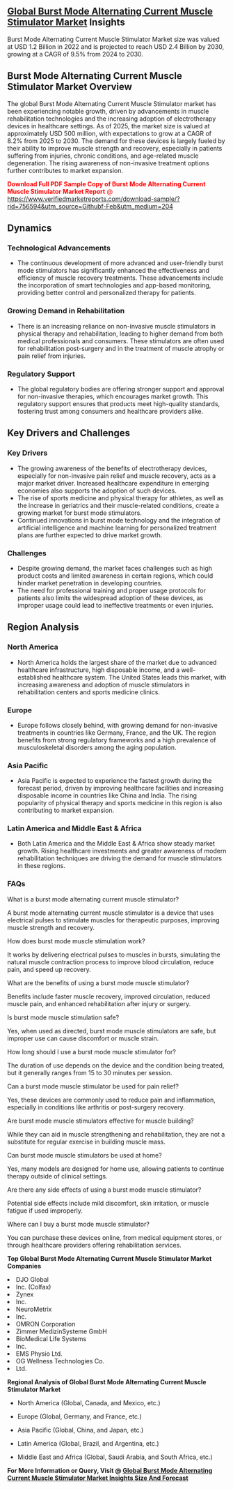 <h2><a href="https://www.verifiedmarketreports.com/download-sample/?rid=756594&amp;utm_source=Githubf&amp;utm_medium=204" target="_blank">Global Burst Mode Alternating Current Muscle Stimulator Market</a> Insights</h2><p>Burst Mode Alternating Current Muscle Stimulator Market size was valued at USD 1.2 Billion in 2022 and is projected to reach USD 2.4 Billion by 2030, growing at a CAGR of 9.5% from 2024 to 2030.</p><p> <h2>Burst Mode Alternating Current Muscle Stimulator Market Overview</h2> <p>The global Burst Mode Alternating Current Muscle Stimulator market has been experiencing notable growth, driven by advancements in muscle rehabilitation technologies and the increasing adoption of electrotherapy devices in healthcare settings. As of 2025, the market size is valued at approximately USD 500 million, with expectations to grow at a CAGR of 8.2% from 2025 to 2030. The demand for these devices is largely fueled by their ability to improve muscle strength and recovery, especially in patients suffering from injuries, chronic conditions, and age-related muscle degeneration. The rising awareness of non-invasive treatment options further contributes to market expansion.</p> <p><p><span class=""><span style="color: #ff0000;"><strong>Download Full PDF Sample Copy of Burst Mode Alternating Current Muscle Stimulator Market Report</strong> @ </span><a href="https://www.verifiedmarketreports.com/download-sample/?rid=756594&amp;utm_source=Githubf-Feb&amp;utm_medium=204" target="_blank">https://www.verifiedmarketreports.com/download-sample/?rid=756594&amp;utm_source=Githubf-Feb&amp;utm_medium=204</a></span></p></p> <h2>Dynamics</h2> <h3>Technological Advancements</h3> <ul> <li>The continuous development of more advanced and user-friendly burst mode stimulators has significantly enhanced the effectiveness and efficiency of muscle recovery treatments. These advancements include the incorporation of smart technologies and app-based monitoring, providing better control and personalized therapy for patients.</li> </ul> <h3>Growing Demand in Rehabilitation</h3> <ul> <li>There is an increasing reliance on non-invasive muscle stimulators in physical therapy and rehabilitation, leading to higher demand from both medical professionals and consumers. These stimulators are often used for rehabilitation post-surgery and in the treatment of muscle atrophy or pain relief from injuries.</li> </ul> <h3>Regulatory Support</h3> <ul> <li>The global regulatory bodies are offering stronger support and approval for non-invasive therapies, which encourages market growth. This regulatory support ensures that products meet high-quality standards, fostering trust among consumers and healthcare providers alike.</li> </ul> <h2>Key Drivers and Challenges</h2> <h3>Key Drivers</h3> <ul> <li>The growing awareness of the benefits of electrotherapy devices, especially for non-invasive pain relief and muscle recovery, acts as a major market driver. Increased healthcare expenditure in emerging economies also supports the adoption of such devices.</li> <li>The rise of sports medicine and physical therapy for athletes, as well as the increase in geriatrics and their muscle-related conditions, create a growing market for burst mode stimulators.</li> <li>Continued innovations in burst mode technology and the integration of artificial intelligence and machine learning for personalized treatment plans are further expected to drive market growth.</li> </ul> <h3>Challenges</h3> <ul> <li>Despite growing demand, the market faces challenges such as high product costs and limited awareness in certain regions, which could hinder market penetration in developing countries.</li> <li>The need for professional training and proper usage protocols for patients also limits the widespread adoption of these devices, as improper usage could lead to ineffective treatments or even injuries.</li> </ul> <h2>Region Analysis</h2> <h3>North America</h3> <ul> <li>North America holds the largest share of the market due to advanced healthcare infrastructure, high disposable income, and a well-established healthcare system. The United States leads this market, with increasing awareness and adoption of muscle stimulators in rehabilitation centers and sports medicine clinics.</li> </ul> <h3>Europe</h3> <ul> <li>Europe follows closely behind, with growing demand for non-invasive treatments in countries like Germany, France, and the UK. The region benefits from strong regulatory frameworks and a high prevalence of musculoskeletal disorders among the aging population.</li> </ul> <h3>Asia Pacific</h3> <ul> <li>Asia Pacific is expected to experience the fastest growth during the forecast period, driven by improving healthcare facilities and increasing disposable income in countries like China and India. The rising popularity of physical therapy and sports medicine in this region is also contributing to market expansion.</li> </ul> <h3>Latin America and Middle East & Africa</h3> <ul> <li>Both Latin America and the Middle East & Africa show steady market growth. Rising healthcare investments and greater awareness of modern rehabilitation techniques are driving the demand for muscle stimulators in these regions.</li> </ul> <h3>FAQs</h3> <p>What is a burst mode alternating current muscle stimulator? </p> <p>A burst mode alternating current muscle stimulator is a device that uses electrical pulses to stimulate muscles for therapeutic purposes, improving muscle strength and recovery.</p> <p>How does burst mode muscle stimulation work? </p> <p>It works by delivering electrical pulses to muscles in bursts, simulating the natural muscle contraction process to improve blood circulation, reduce pain, and speed up recovery.</p> <p>What are the benefits of using a burst mode muscle stimulator? </p> <p>Benefits include faster muscle recovery, improved circulation, reduced muscle pain, and enhanced rehabilitation after injury or surgery.</p> <p>Is burst mode muscle stimulation safe? </p> <p>Yes, when used as directed, burst mode muscle stimulators are safe, but improper use can cause discomfort or muscle strain.</p> <p>How long should I use a burst mode muscle stimulator for? </p> <p>The duration of use depends on the device and the condition being treated, but it generally ranges from 15 to 30 minutes per session.</p> <p>Can a burst mode muscle stimulator be used for pain relief? </p> <p>Yes, these devices are commonly used to reduce pain and inflammation, especially in conditions like arthritis or post-surgery recovery.</p> <p>Are burst mode muscle stimulators effective for muscle building? </p> <p>While they can aid in muscle strengthening and rehabilitation, they are not a substitute for regular exercise in building muscle mass.</p> <p>Can burst mode muscle stimulators be used at home? </p> <p>Yes, many models are designed for home use, allowing patients to continue therapy outside of clinical settings.</p> <p>Are there any side effects of using a burst mode muscle stimulator? </p> <p>Potential side effects include mild discomfort, skin irritation, or muscle fatigue if used improperly.</p> <p>Where can I buy a burst mode muscle stimulator? </p> <p>You can purchase these devices online, from medical equipment stores, or through healthcare providers offering rehabilitation services.</p> </p><p><strong>Top Global Burst Mode Alternating Current Muscle Stimulator Market Companies</strong></p><div data-test-id=""><p><li>DJO Global</li><li> Inc. (Colfax)</li><li> Zynex</li><li> Inc.</li><li> NeuroMetrix</li><li> Inc.</li><li> OMRON Corporation</li><li> Zimmer MedizinSysteme GmbH</li><li> BioMedical Life Systems</li><li> Inc.</li><li> EMS Physio Ltd.</li><li> OG Wellness Technologies Co.</li><li> Ltd.</li></p><div><strong>Regional Analysis of&nbsp;Global Burst Mode Alternating Current Muscle Stimulator Market</strong></div><ul><li dir="ltr"><p dir="ltr">North America&nbsp;(Global, Canada, and Mexico, etc.)</p></li><li dir="ltr"><p dir="ltr">Europe (Global, Germany, and France, etc.)</p></li><li dir="ltr"><p dir="ltr">Asia Pacific&nbsp;(Global, China, and Japan, etc.)</p></li><li dir="ltr"><p dir="ltr">Latin America&nbsp;(Global, Brazil, and Argentina, etc.)</p></li><li dir="ltr">Middle East and Africa&nbsp;(Global, Saudi Arabia, and South Africa, etc.)</li></ul><p><strong>For More Information or Query, Visit @&nbsp;</strong><strong><a href="https://www.verifiedmarketreports.com/product/burst-mode-alternating-current-muscle-stimulator-market/?utm_source=Githubf&amp;utm_medium=204" target="_blank">Global Burst Mode Alternating Current Muscle Stimulator Market Insights Size And Forecast</a></strong></p></div>
